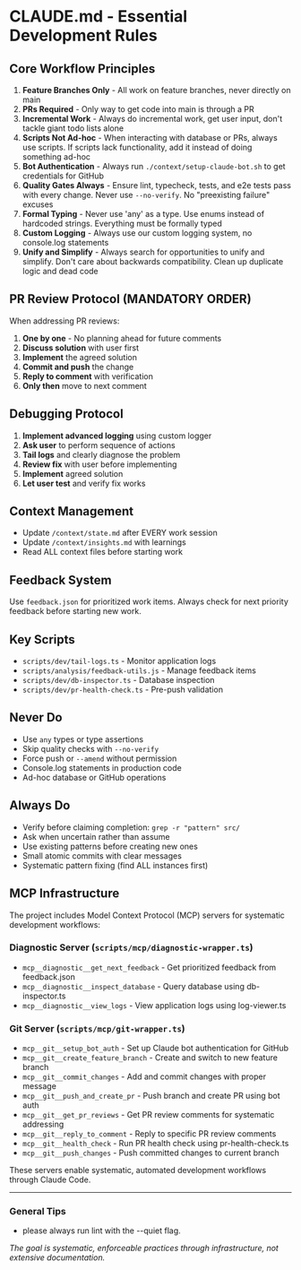 # CLAUDE.md - Essential Development Rules

## Core Workflow Principles

1. **Feature Branches Only** - All work on feature branches, never directly on main
2. **PRs Required** - Only way to get code into main is through a PR
3. **Incremental Work** - Always do incremental work, get user input, don't tackle giant todo lists alone
4. **Scripts Not Ad-hoc** - When interacting with database or PRs, always use scripts. If scripts lack functionality, add it instead of doing something ad-hoc
5. **Bot Authentication** - Always run `./context/setup-claude-bot.sh` to get credentials for GitHub
6. **Quality Gates Always** - Ensure lint, typecheck, tests, and e2e tests pass with every change. Never use `--no-verify`. No "preexisting failure" excuses
7. **Formal Typing** - Never use 'any' as a type. Use enums instead of hardcoded strings. Everything must be formally typed
8. **Custom Logging** - Always use our custom logging system, no console.log statements
9. **Unify and Simplify** - Always search for opportunities to unify and simplify. Don't care about backwards compatibility. Clean up duplicate logic and dead code

## PR Review Protocol (MANDATORY ORDER)

When addressing PR reviews:
1. **One by one** - No planning ahead for future comments
2. **Discuss solution** with user first
3. **Implement** the agreed solution
4. **Commit and push** the change
5. **Reply to comment** with verification
6. **Only then** move to next comment

## Debugging Protocol

1. **Implement advanced logging** using custom logger
2. **Ask user** to perform sequence of actions
3. **Tail logs** and clearly diagnose the problem
4. **Review fix** with user before implementing
5. **Implement** agreed solution
6. **Let user test** and verify fix works

## Context Management

- Update `/context/state.md` after EVERY work session
- Update `/context/insights.md` with learnings
- Read ALL context files before starting work

## Feedback System

Use `feedback.json` for prioritized work items. Always check for next priority feedback before starting new work.

## Key Scripts

- `scripts/dev/tail-logs.ts` - Monitor application logs
- `scripts/analysis/feedback-utils.js` - Manage feedback items
- `scripts/dev/db-inspector.ts` - Database inspection
- `scripts/dev/pr-health-check.ts` - Pre-push validation

## Never Do

- Use `any` types or type assertions
- Skip quality checks with `--no-verify`
- Force push or `--amend` without permission
- Console.log statements in production code
- Ad-hoc database or GitHub operations

## Always Do

- Verify before claiming completion: `grep -r "pattern" src/`
- Ask when uncertain rather than assume
- Use existing patterns before creating new ones
- Small atomic commits with clear messages
- Systematic pattern fixing (find ALL instances first)

## MCP Infrastructure

The project includes Model Context Protocol (MCP) servers for systematic development workflows:

### Diagnostic Server (`scripts/mcp/diagnostic-wrapper.ts`)
- `mcp__diagnostic__get_next_feedback` - Get prioritized feedback from feedback.json
- `mcp__diagnostic__inspect_database` - Query database using db-inspector.ts
- `mcp__diagnostic__view_logs` - View application logs using log-viewer.ts

### Git Server (`scripts/mcp/git-wrapper.ts`)
- `mcp__git__setup_bot_auth` - Set up Claude bot authentication for GitHub
- `mcp__git__create_feature_branch` - Create and switch to new feature branch
- `mcp__git__commit_changes` - Add and commit changes with proper message
- `mcp__git__push_and_create_pr` - Push branch and create PR using bot auth
- `mcp__git__get_pr_reviews` - Get PR review comments for systematic addressing
- `mcp__git__reply_to_comment` - Reply to specific PR review comments
- `mcp__git__health_check` - Run PR health check using pr-health-check.ts
- `mcp__git__push_changes` - Push committed changes to current branch

These servers enable systematic, automated development workflows through Claude Code.

---

### General Tips
- please always run lint with the --quiet flag. 

*The goal is systematic, enforceable practices through infrastructure, not extensive documentation.*
